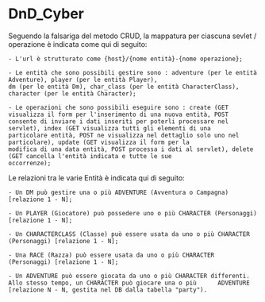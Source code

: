 # DnD_Cyber

Seguendo la falsariga del metodo CRUD, la mappatura per ciascuna sevlet / operazione è indicata come qui di seguito:

    - L'url è strutturato come {host}/{nome entità}-{nome operazione};
    
    - Le entità che sono possibili gestire sono : adventure (per le entità Adventure), player (per le entità Player),
    dm (per le entità Dm), char_class (per le entità CharacterClass), character (per le entità Character);
    
    - Le operazioni che sono possibili eseguire sono : create (GET visualizza il form per l'inserimento di una nuova entità, POST
    consente di inviare i dati inseriti per poterli processare nel servlet), index (GET visualizza tutti gli elementi di una
    particolare entità, POST ne visualizza nel dettaglio solo uno nel particolare), update (GET visualizza il form per la 
    modifica di una data entità, POST processa i dati al servlet), delete (GET cancella l'entità indicata e tutte le sue
    occorrenze);
    
Le relazioni tra le varie Entità è indicata qui di seguito:

    - Un DM può gestire una o più ADVENTURE (Avventura o Campagna) [relazione 1 - N];
    
    - Un PLAYER (Giocatore) può possedere uno o più CHARACTER (Personaggi) [relazione 1 - N];
    
    - Un CHARACTERCLASS (Classe) può essere usata da uno o più CHARACTER (Personaggi) [relazione 1 - N];
    
    - Una RACE (Razza) può essere usata da uno o più CHARACTER (Personaggi) [relazione 1 - N];
    
    - Un ADVENTURE può essere giocata da uno o più CHARACTER differenti. Allo stesso tempo, un CHARACTER può giocare una o più      ADVENTURE [relazione N - N, gestita nel DB dalla tabella "party").

